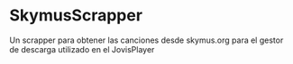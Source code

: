 # SkymusScrapper
Un scrapper para obtener las canciones desde skymus.org para el gestor de descarga utilizado en el JovisPlayer
